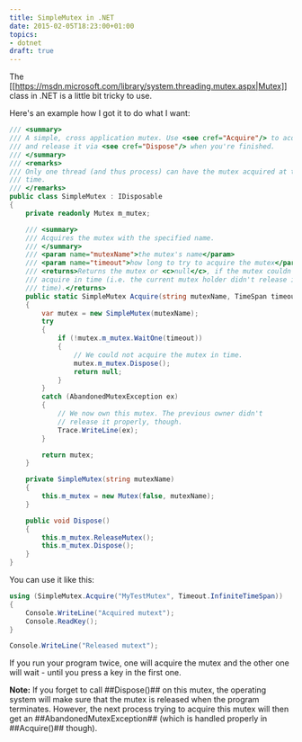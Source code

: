 ```yaml
---
title: SimpleMutex in .NET
date: 2015-02-05T18:23:00+01:00
topics:
- dotnet
draft: true
---
```


The [[https://msdn.microsoft.com/library/system.threading.mutex.aspx|Mutex]] class in .NET is a little bit tricky to use.

Here's an example how I got it to do what I want:

```c#
/// <summary>
/// A simple, cross application mutex. Use <see cref="Acquire"/> to acquire it
/// and release it via <see cref="Dispose"/> when you're finished.
/// </summary>
/// <remarks>
/// Only one thread (and thus process) can have the mutex acquired at the same
/// time.
/// </remarks>
public class SimpleMutex : IDisposable
{
    private readonly Mutex m_mutex;

    /// <summary>
    /// Acquires the mutex with the specified name.
    /// </summary>
    /// <param name="mutexName">the mutex's name</param>
    /// <param name="timeout">how long to try to acquire the mutex</param>
    /// <returns>Returns the mutex or <c>null</c>, if the mutex couldn't be
    /// acquire in time (i.e. the current mutex holder didn't release it in
    /// time).</returns>
    public static SimpleMutex Acquire(string mutexName, TimeSpan timeout)
    {
        var mutex = new SimpleMutex(mutexName);
        try
        {
            if (!mutex.m_mutex.WaitOne(timeout))
            {
                // We could not acquire the mutex in time.
                mutex.m_mutex.Dispose();
                return null;
            }
        }
        catch (AbandonedMutexException ex)
        {
            // We now own this mutex. The previous owner didn't
            // release it properly, though.
            Trace.WriteLine(ex);
        }

        return mutex;
    }

    private SimpleMutex(string mutexName)
    {
        this.m_mutex = new Mutex(false, mutexName);
    }

    public void Dispose()
    {
        this.m_mutex.ReleaseMutex();
        this.m_mutex.Dispose();
    }
}
```

You can use it like this:

```c#
using (SimpleMutex.Acquire("MyTestMutex", Timeout.InfiniteTimeSpan))
{
    Console.WriteLine("Acquired mutext");
    Console.ReadKey();
}

Console.WriteLine("Released mutext");
```

If you run your program twice, one will acquire the mutex and the other one will wait - until you press a key in the first one.

**Note:** If you forget to call ##Dispose()## on this mutex, the operating system will make sure that the mutex is released when the program terminates. However, the next process trying to acquire this mutex will then get an ##AbandonedMutexException## (which is handled properly in ##Acquire()## though).

